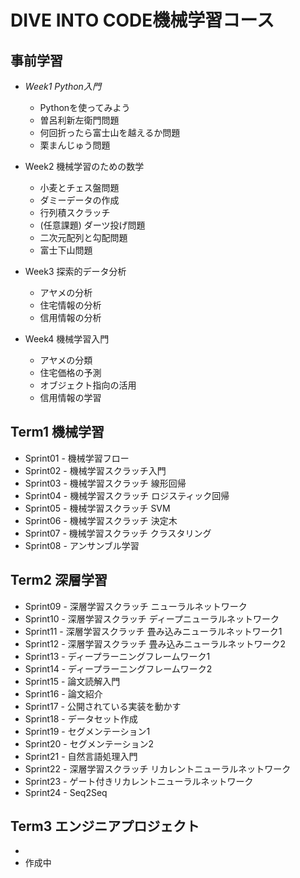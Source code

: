 # DIVE INTO CODE機械学習コース

## 事前学習
- *Week1 Python入門*
  - <a href="https://github.com/obata01/diveintocode-ml/blob/master/kadai/week01/week1_kadai01.ipynb" style="text-decoration: none">Pythonを使ってみよう</a>
  - <a href="https://github.com/obata01/diveintocode-ml/blob/master/kadai/week01/week1-02_kadai01.ipynb" style="text-decoration: none">曽呂利新左衛門問題</a>
  - <a href="https://github.com/obata01/diveintocode-ml/blob/master/kadai/week01/week1-02_kadai02.ipynb" style="text-decoration: none">何回折ったら富士山を越えるか問題</a>
  - <a href="https://github.com/obata01/diveintocode-ml/blob/master/kadai/week01/week1-02_kadai03.ipynb" style="text-decoration: none">栗まんじゅう問題</a>
  

- Week2 機械学習のための数学
  - <a href="https://github.com/obata01/diveintocode-ml/blob/master/kadai/week02/week02-01_kadai01.ipynb" style="text-decoration: none">小麦とチェス盤問題</a>
  - <a href="https://github.com/obata01/diveintocode-ml/blob/master/kadai/week02/week02-01_kadai02.ipynb" style="text-decoration: none">ダミーデータの作成</a>
  - <a href="https://github.com/obata01/diveintocode-ml/blob/master/kadai/week02/week02-01_kadai03.ipynb" style="text-decoration: none">行列積スクラッチ</a>
  - <a href="https://github.com/obata01/diveintocode-ml/blob/master/kadai/week02/week02-01_kadai04.ipynb" style="text-decoration: none">(任意課題) ダーツ投げ問題</a>
  - <a href="https://github.com/obata01/diveintocode-ml/blob/master/kadai/week02/week02-02_kadai01.ipynb" style="text-decoration: none">二次元配列と勾配問題</a>
  - <a href="https://github.com/obata01/diveintocode-ml/blob/master/kadai/week02/week02-02_kadai02.ipynb" style="text-decoration: none">富士下山問題</a>
  

- Week3 探索的データ分析
  - <a href="https://github.com/obata01/diveintocode-ml/blob/master/kadai/week03/week03-01_kadai01.ipynb" style="text-decoration: none">アヤメの分析</a>
  - <a href="https://github.com/obata01/diveintocode-ml/blob/master/kadai/week03/week03-01_kadai02.ipynb" style="text-decoration: none">住宅情報の分析</a>
  - <a href="https://github.com/obata01/diveintocode-ml/blob/master/kadai/week03/week03-02_kadai01.ipynb" style="text-decoration: none">信用情報の分析</a>
  

- Week4 機械学習入門
  - <a href="https://github.com/obata01/diveintocode-ml/blob/master/kadai/week04/week04-01_kadai01.ipynb" style="text-decoration: none">アヤメの分類</a>
  - <a href="https://github.com/obata01/diveintocode-ml/blob/master/kadai/week04/week04-01_kadai02.ipynb" style="text-decoration: none">住宅価格の予測</a>
  - <a href="https://github.com/obata01/diveintocode-ml/blob/master/kadai/week04/week04-01_kadai03.ipynb" style="text-decoration: none">オブジェクト指向の活用</a>
  - <a href="https://github.com/obata01/diveintocode-ml/blob/master/kadai/week04/week04-02_kadai01.ipynb" style="text-decoration: none">信用情報の学習</a>
  

## Term1 機械学習
- <a href="" style="text-decoration: none">Sprint01 - 機械学習フロー</a>
- <a href="" style="text-decoration: none">Sprint02 - 機械学習スクラッチ入門</a>
- <a href="https://github.com/obata01/diveintocode-ml/blob/master/kadai/Sprint03/01_kadai/Sprint03-01_kadai01_sub.ipynb" style="text-decoration: none">Sprint03 - 機械学習スクラッチ 線形回帰</a>
- <a href="https://github.com/obata01/diveintocode-ml/blob/master/kadai/Sprint04/01_kadai/Sprint04-01_kadai01.ipynb" style="text-decoration: none">Sprint04 - 機械学習スクラッチ ロジスティック回帰</a>
- <a href="https://github.com/obata01/diveintocode-ml/blob/master/kadai/Sprint05/kadai/Sprint05-01_kadai01.ipynb" style="text-decoration: none">Sprint05 - 機械学習スクラッチ SVM</a>
- <a href="https://github.com/obata01/diveintocode-ml/blob/master/kadai/Sprint06/kadai/Sprint06-01_kadai01.ipynb" style="text-decoration: none">Sprint06 - 機械学習スクラッチ 決定木</a>
- <a href="https://github.com/obata01/diveintocode-ml/blob/master/kadai/Sprint07/kadai/Sprint07-01_kadai01.ipynb" style="text-decoration: none">Sprint07 - 機械学習スクラッチ クラスタリング</a>
- <a href="https://github.com/obata01/diveintocode-ml/blob/master/kadai/Sprint08/kadai/Sprint08-01_kadai01.ipynb" style="text-decoration: none">Sprint08 - アンサンブル学習</a>


## Term2 深層学習
- <a href="https://github.com/obata01/diveintocode-ml/blob/master/kadai/Sprint09/kadai/Sprint09-01_kadai01.ipynb" style="text-decoration: none">Sprint09 - 深層学習スクラッチ ニューラルネットワーク</a>
- <a href="https://github.com/obata01/diveintocode-ml/blob/master/kadai/Sprint10/kadai/Sprint10-01_kadai01.ipynb" style="text-decoration: none">Sprint10 - 深層学習スクラッチ ディープニューラルネットワーク</a>
- <a href="https://github.com/obata01/diveintocode-ml/blob/master/kadai/Sprint11/kadai/Sprint11-01_kadai01.ipynb" style="text-decoration: none">Sprint11 - 深層学習スクラッチ 畳み込みニューラルネットワーク1</a>
- <a href="https://github.com/obata01/diveintocode-ml/blob/master/kadai/Sprint12/kadai/Sprint12-01_kadai01.ipynb" style="text-decoration: none">Sprint12 - 深層学習スクラッチ 畳み込みニューラルネットワーク2</a>
- <a href="https://github.com/obata01/diveintocode-ml/blob/master/kadai/Sprint13/kadai/Sprint13-01_kadai01.ipynb" style="text-decoration: none">Sprint13 - ディープラーニングフレームワーク1</a>
- <a href="https://github.com/obata01/diveintocode-ml/blob/master/kadai/Sprint14/kadai/Sprint14-01_kadai01.ipynb" style="text-decoration: none">Sprint14 - ディープラーニングフレームワーク2</a>
- <a href="https://github.com/obata01/diveintocode-ml/blob/master/kadai/Sprint15/kadai/Sprint15-01_kadai01.ipynb" style="text-decoration: none">Sprint15 - 論文読解入門</a>
- <a href="" style="text-decoration: none">Sprint16 - 論文紹介</a>
- <a href="https://github.com/obata01/diveintocode-ml/blob/master/kadai/Sprint17/kadai/Sprint17-01_kadai01.ipynb" style="text-decoration: none">Sprint17 - 公開されている実装を動かす</a>
- <a href="https://github.com/obata01/diveintocode-ml/blob/master/kadai/Sprint18/Sprint18-01_kadai01.ipynb" style="text-decoration: none">Sprint18 - データセット作成</a>
- <a href="https://github.com/obata01/diveintocode-ml/blob/master/kadai/Sprint19/Sprint19-01_kadai01.ipynb" style="text-decoration: none">Sprint19 - セグメンテーション1</a>
- <a href="https://github.com/obata01/diveintocode-ml/blob/master/kadai/Sprint20/Sprint20-01_kadai01.ipynb" style="text-decoration: none">Sprint20 - セグメンテーション2</a>
- <a href="https://github.com/obata01/diveintocode-ml/blob/master/kadai/Sprint21/kadai/Sprint21-01_kadai01.ipynb" style="text-decoration: none">Sprint21 - 自然言語処理入門</a>
- <a href="https://github.com/obata01/diveintocode-ml/blob/master/kadai/Sprint22/kadai/Sprint22-01_kadai01.ipynb" style="text-decoration: none">Sprint22 - 深層学習スクラッチ リカレントニューラルネットワーク</a>
- <a href="https://github.com/obata01/diveintocode-ml/blob/master/kadai/Sprint23/Sprint23-01_kadai01.ipynb" style="text-decoration: none">Sprint23 - ゲート付きリカレントニューラルネットワーク</a>
- <a href="" style="text-decoration: none">Sprint24 - Seq2Seq</a>

## Term3 エンジニアプロジェクト
- <a href="グループワーク" style="text-decoration: none"></a>
- <a href="卒業課題(個人プロジェクト)" style="text-decoration: none">作成中</a>
